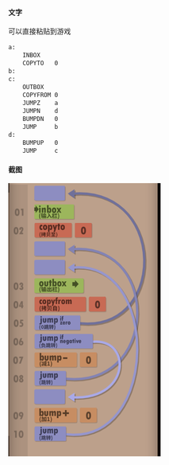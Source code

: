 #### 文字

可以直接粘贴到游戏

```
a:
    INBOX   
    COPYTO   0
b:
c:
    OUTBOX  
    COPYFROM 0
    JUMPZ    a
    JUMPN    d
    BUMPDN   0
    JUMP     b
d:
    BUMPUP   0
    JUMP     c
```

#### 截图

![](1.png)